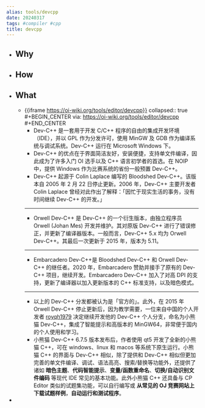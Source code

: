 ```yaml
---
alias: tools/devcpp
date: 20240317
tags: #compiler #cpp 
title: devcpp
---
```


- ## Why
- ## How
- ## What
  - {{iframe https://oi-wiki.org/tools/editor/devcpp}}
    collapsed:: true
    #+BEGIN_CENTER
    via: https://oi-wiki.org/tools/editor/devcpp
    #+END_CENTER
    - Dev-C++ 是一套用于开发 C/C++ 程序的自由的集成开发环境（IDE），并以 GPL 作为分发许可，使用 MinGW 及 GDB 作为编译系统与调试系统。Dev-C++ 运行在 Microsoft Windows 下。
    - Dev-C++ 的优点在于界面简洁友好，安装便捷，支持单文件编译，因此成为了许多入门 OI 选手以及 C++ 语言初学者的首选。在 NOIP 中，提供 Windows 作为比赛系统的省份一般预置 Dev-C++。
    - Dev-C++ 起源于 Colin Laplace 编写的 Bloodshed Dev-C++。该版本自 2005 年 2 月 22 日停止更新。2006 年，Dev-C++ 主要开发者 Colin Laplace 曾经对此作出了解释：「因忙于现实生活的事务，没有时间继续 Dev-C++ 的开发。」
    - ---
    - Orwell Dev-C++ 是 Dev-C++ 的一个衍生版本，由独立程序员 Orwell (Johan Mes) 开发并维护。其对原版 Dev-C++ 进行了错误修正，并更新了编译器版本。一般而言，Dev-C++ 5.x 均为 Orwell Dev-C++。其最后一次更新于 2015 年，版本为 5.11。
    - ---
    - Embarcadero Dev-C++是 Bloodshed Dev-C++ 和 Orwell Dev-C++ 的继任者。2020 年，Embarcadero 赞助并接手了原有的 Dev-C++ 项目，继续开发。Embarcadero Dev-C++ 加入了对高 DPI 的支持，更新了编译器以加入更新版本的 C++ 标准支持，以及暗色模式。
    - ---
    - 以上的 Dev-C++ 分发都被认为是「官方的」。此外，在 2015 年 Orwell Dev-C++ 停止更新后，因为教学需要，一位来自中国的个人开发者 [royqh1979](https://github.com/royqh1979) 决定继续开发他的 Dev-C++ 个人分支，命名为小熊猫 Dev-C++，集成了智能提示和高版本的 MinGW64，非常便于国内的个人使用和学习。
    - 小熊猫 Dev-C++ 6.7.5 版本发布后，作者使用 qt5 开发了全新的小熊猫 C++，可在 windows、linux 和 macos 等系统下原生运行。小熊猫 C++ 的界面与 Dev-C++ 相似，除了提供和 Dev-C++ 相似但更加完善的单文件编译、调试、语法高亮、搜索/替换等功能外，还提供了诸如 **暗色主题**、**代码智能提示**、**变量/函数重命名**、**切换/自动识别文件编码** 等现代 IDE 常见的基本功能。此外小熊猫 C++ 还具备与 CP Editor 类似的试题集功能，可以自行编写或 **从常见的 OJ 竞赛网站上下载试题样例**，**自动运行和测试程序**。
-